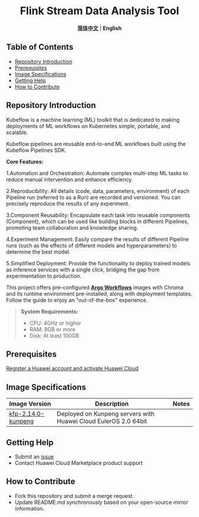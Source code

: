 <p align="center">
  <h1 align="center">Flink Stream Data Analysis Tool</h1>
  <p align="center">
    <a href="README_ZH.md"><strong>简体中文</strong></a> | <strong>English</strong>
  </p>
</p>

## Table of Contents

- [Repository Introduction](#repository-introduction)  
- [Prerequisites](#prerequisites)  
- [Image Specifications](#image-specifications)
- [Getting Help](#getting-help)
- [How to Contribute](#how-to-contribute)

## Repository Introduction  
Kubeflow is a machine learning (ML) toolkit that is dedicated to making deployments of ML workflows on Kubernetes simple, portable, and scalable.

Kubeflow pipelines are reusable end-to-end ML workflows built using the Kubeflow Pipelines SDK.

**Core Features:**

1.Automation and Orchestration: Automate complex multi-step ML tasks to reduce manual intervention and enhance efficiency.

2.Reproducibility: All details (code, data, parameters, environment) of each Pipeline run (referred to as a Run) are recorded and versioned. You can precisely reproduce the results of any experiment.

3.Component Reusability: Encapsulate each task into reusable components (Component), which can be used like building blocks in different Pipelines, promoting team collaboration and knowledge sharing.

4.Experiment Management: Easily compare the results of different Pipeline runs (such as the effects of different models and hyperparameters) to determine the best model.

5.Simplified Deployment: Provide the functionality to deploy trained models as inference services with a single click, bridging the gap from experimentation to production.

This project offers pre-configured [**Argo Workflows**](https://marketplace.huaweicloud.com/contents/992480da-64a3-4ba8-90cb-686d1832e96a#productid=OFFI1111485128289529856) images with Chroma and its runtime environment pre-installed, along with deployment templates. Follow the guide to enjoy an "out-of-the-box" experience.

> **System Requirements:**
> - CPU: 4GHz or higher  
> - RAM: 8GB or more  
> - Disk: At least 100GB  


## Prerequisites  
[Register a Huawei account and activate Huawei Cloud](https://support.huaweicloud.com/usermanual-account/account_id_001.html)

## Image Specifications  

| Image Version                                                                                                            | Description | Notes |  
|--------------------------------------------------------------------------------------------------------------------------|-------------|-------|  
| [kfp-2.14.0-kunpeng](https://github.com/HuaweiCloudDeveloper/argoWorkflows-image/tree/ArgoWorkflows-3.7.1-kunpeng)                    | Deployed on Kunpeng servers with Huawei Cloud EulerOS 2.0 64bit |  | 


## Getting Help
- Submit an [issue](https://github.com/HuaweiCloudDeveloper/kfp-image/issues)
- Contact Huawei Cloud Marketplace product support

## How to Contribute
- Fork this repository and submit a merge request.
- Update README.md synchronously based on your open-source mirror information.
